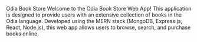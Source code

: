 Odia Book Store
Welcome to the Odia Book Store Web App! This application is designed to provide users with an extensive collection of books in the Odia language. Developed using the MERN stack (MongoDB, Express.js, React, Node.js), this web app allows users to browse, search, and purchase books online.
